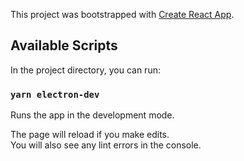 This project was bootstrapped with [Create React App](https://github.com/facebook/create-react-app).

## Available Scripts

In the project directory, you can run:

### `yarn electron-dev`

Runs the app in the development mode.

The page will reload if you make edits.<br />
You will also see any lint errors in the console.
